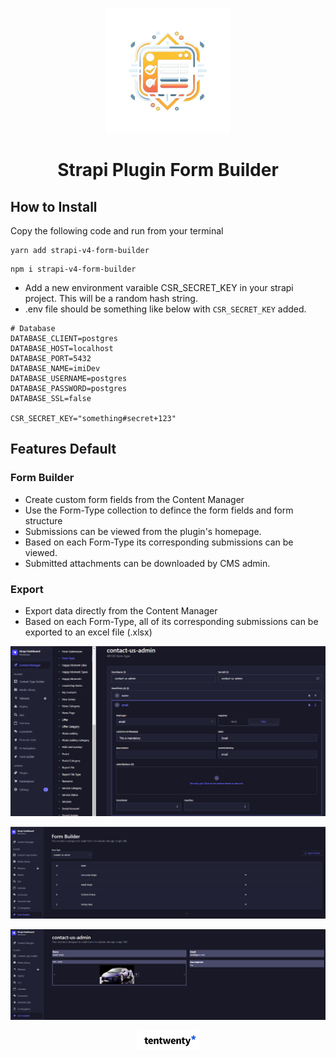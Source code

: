 <p align="center">
  <img src="./assets/logo.png" width="200" alt="Logo" />
</p>
<h1 align="center">Strapi Plugin Form Builder</h1>

## How to Install

Copy the following code and run from your terminal

```
yarn add strapi-v4-form-builder
```

```
npm i strapi-v4-form-builder
```

 - Add a new environment varaible CSR_SECRET_KEY in your strapi project. This will be a random hash string.
 - .env file should be something like below with `CSR_SECRET_KEY` added.
```
# Database
DATABASE_CLIENT=postgres
DATABASE_HOST=localhost
DATABASE_PORT=5432
DATABASE_NAME=imiDev
DATABASE_USERNAME=postgres
DATABASE_PASSWORD=postgres
DATABASE_SSL=false

CSR_SECRET_KEY="something#secret+123"
```

## Features Default

### Form Builder

- Create custom form fields from the Content Manager
- Use the Form-Type collection to defince the form fields and form structure
- Submissions can be viewed from the plugin's homepage.
- Based on each Form-Type its corresponding submissions can be viewed.
- Submitted attachments can be downloaded by CMS admin.

### Export

- Export data directly from the Content Manager
- Based on each Form-Type, all of its corresponding submissions can be exported to an excel file (.xlsx)

![Alt text](assets/form_type_create.png)

![Alt text](assets/submissions.png)

![Alt text](assets/submissions-detail.png)


<p align="center">
  <img width="100" src="/assets/tentwenty-logo.jpg" alt="Tentwenty.me">
</div>
